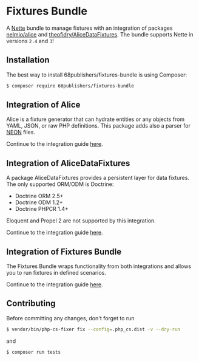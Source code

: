 # Fixtures Bundle

A [Nette](https://nette.org) bundle to manage fixtures with an integration of packages [nelmio/alice](https://github.com/nelmio/alice) and [theofidry/AliceDataFixtures](https://github.com/theofidry/AliceDataFixtures).
The bundle supports Nette in versions `2.4` and `3`!

## Installation

The best way to install 68publishers/fixtures-bundle is using Composer:

```bash
$ composer require 68publishers/fixtures-bundle
```

## Integration of Alice

Alice is a fixture generator that can hydrate entities or any objects from YAML, JSON, or raw PHP definitions. 
This package adds also a parser for [NEON](https://ne-on.org) files.

Continue to the integration guide [here](docs/integration/alice.md).

## Integration of AliceDataFixtures

A package AliceDataFixtures provides a persistent layer for data fixtures. The only supported ORM/ODM is Doctrine:

- Doctrine ORM 2.5+
- Doctrine ODM 1.2+
- Doctrine PHPCR 1.4+

Eloquent and Propel 2 are not supported by this integration.

Continue to the integration guide [here](docs/integration/alice-data-fixutres.md).

## Integration of Fixtures Bundle

The Fixtures Bundle wraps functionality from both integrations and allows you to run fixtures in defined scenarios.

Continue to the integration guide [here](docs/integration/fixtures-bundle.md).

## Contributing

Before committing any changes, don't forget to run

```bash
$ vendor/bin/php-cs-fixer fix --config=.php_cs.dist -v --dry-run
```

and

```bash
$ composer run tests
```
